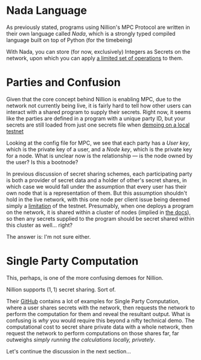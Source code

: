 # Nada Language

As previously stated, programs using Nillion's MPC Protocol are written in their own language called _Nada_, which is a strongly typed compiled language built on top of Python (for the timebeing)

With Nada, you can store (for now, exclusively) Integers as Secrets on the network, upon which you can apply [a limited set of operations](https://docs.nillion.com/nada-lang-operators) to them.

# Parties and Confusion

Given that the core concept behind Nillion is enabling MPC, due to the network not currently being live, it is fairly hard to tell how other users can interact with a shared program to supply their secrets. Right now, it seems like the parties are defined in a program with a unique party ID, but your secrets are still loaded from just one secrets file when [demoing on a local testnet](https://github.com/NillionNetwork/nillion-python-starter/blob/main/examples_and_tutorials/core_concept_multi_party_compute/config.py)

Looking at the config file for MPC, we see that each party has a _User key_, which is the private key of a user, and a _Node key_, which is the private key for a node. What is unclear now is the relationship — is the node owned by the user? Is this a bootnode? 

In previous discussion of secret sharing schemes, each participating party is both a provider of secret data and a holder of other's secret shares, in which case we would fall under the assumption that every user has their own node that is a representation of them. But this assumption shouldn't hold in the live network, with this one node per client issue being deemed simply a [limitation](https://docs.nillion.com/limitations) of the testnet.  Presumably, when one deploys a program on the network, it is shared within a cluster of nodes (implied in [the docs](https://docs.nillion.com/nada-lang-programs)), so then any secrets supplied to the program should be secret shared within this cluster as well... right?

The answer is: I'm not sure either.

# Single Party Computation

This, perhaps, is one of the more confusing demoes for Nillion.

Nillion supports $(1,1)$ secret sharing. Sort of.

Their [GitHub](https://github.com/NillionNetwork/nillion-python-starter/tree/main/examples_and_tutorials/core_concept_single_party_compute) contains a lot of examples for Single Party Computation, where a user shares secrets with the network, then requests the network to perform the computation for them and reveal the resultant output. What is confusing is _why_ you would require this beyond a nifty technical demo. The computational cost to secret share private data with a whole network, then request the network to perform computations on those shares far, far outweighs _simply running the calculations locally, privately_. 

Let's continue the discussion in the next section...